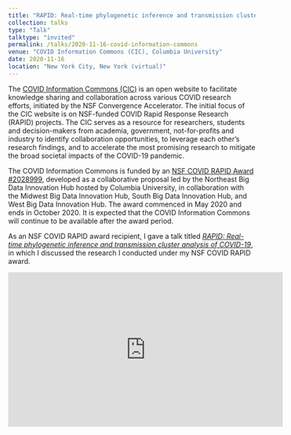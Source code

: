 ```yaml
---
title: "RAPID: Real-time phylogenetic inference and transmission cluster analysis of COVID-19"
collection: talks
type: "Talk"
talktype: "invited"
permalink: /talks/2020-11-16-covid-information-commons
venue: "COVID Information Commons (CIC), Columbia University"
date: 2020-11-16
location: "New York City, New York (virtual)"
---
```


The <a href="https://covidinfocommons.datascience.columbia.edu/" target="_blank">COVID Information Commons (CIC)</a> is an open website to facilitate knowledge sharing and collaboration across various COVID research efforts, initiated by the NSF Convergence Accelerator. The initial focus of the CIC website is on NSF-funded COVID Rapid Response Research (RAPID) projects. The CIC serves as a resource for researchers, students and decision-makers from academia, government, not-for-profits and industry to identify collaboration opportunities, to leverage each other’s research findings, and to accelerate the most promising research to mitigate the broad societal impacts of the COVID-19 pandemic.

The COVID Information Commons is funded by an <a href="https://www.nsf.gov/awardsearch/showAward?AWD_ID=2028999" target="_blank">NSF COVID RAPID Award #2028999</a>, developed as a collaborative proposal led by the Northeast Big Data Innovation Hub hosted by Columbia University, in collaboration with the Midwest Big Data Innovation Hub, South Big Data Innovation Hub, and West Big Data Innovation Hub. The award commenced in May 2020 and ends in October 2020. It is expected that the COVID Information Commons will continue to be available after the award period.

As an NSF COVID RAPID award recipient, I gave a talk titled <a href="https://youtu.be/6-fDbTY8ySI" target="_blank"><i>RAPID: Real-time phylogenetic inference and transmission cluster analysis of COVID-19</i></a>, in which I discussed the research I conducted under my NSF COVID RAPID award.

<iframe width="560" height="315" src="https://www.youtube.com/embed/6-fDbTY8ySI" title="YouTube video player" frameborder="0" allow="accelerometer; autoplay; clipboard-write; encrypted-media; gyroscope; picture-in-picture" allowfullscreen></iframe>
